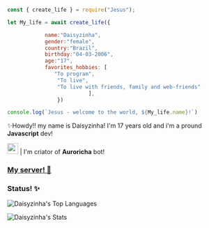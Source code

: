 ```js

const { create_life } = require("Jesus");

let My_life = await create_life({

            name:"Daisyzinha",
            gender:"female",
            country:"Brazil",
            birthday:"04-03-2006",
            age:"17",
            favorites_hobbies: [
               "To program",
                "To live",   
                "To live with friends, family and web-friends"                  
                          ],
                })

console.log(`Jesus - welcome to the world, ${My_life.name}!`)
```

✨Howdy!! my name is Daisyzinha! I'm 17 years old and i'm a pround **Javascript** dev! 

<image height="25" src="https://hosting.renderforestsites.com/21893403/1065547/media/83d87ba52ccb112ce4919b083a746444.png"> | I'm criator of **Auroricha** bot!


### [My server! 🍃](https://discord.gg/QDFSCPSdP8)



### Status! ✨
![Daisyzinha's Top Languages](https://github-readme-stats.vercel.app/api/top-langs/?username=princess-of-the-backrooms&theme=dracula&show_icons=true&hide_border=false&layout=compact)


![Daisyzinha's Stats](https://github-readme-stats.vercel.app/api?username=princess-of-the-backrooms&theme=dracula&show_icons=true&hide_border=false&count_private=false)
